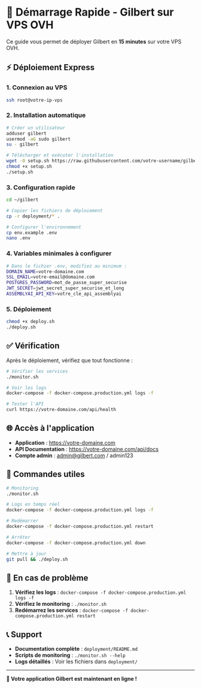 # 🚀 Démarrage Rapide - Gilbert sur VPS OVH

Ce guide vous permet de déployer Gilbert en **15 minutes** sur votre VPS OVH.

## ⚡ Déploiement Express

### 1. Connexion au VPS
```bash
ssh root@votre-ip-vps
```

### 2. Installation automatique
```bash
# Créer un utilisateur
adduser gilbert
usermod -aG sudo gilbert
su - gilbert

# Télécharger et exécuter l'installation
wget -O setup.sh https://raw.githubusercontent.com/votre-username/gilbert/main/deployment/setup-vps.sh
chmod +x setup.sh
./setup.sh
```

### 3. Configuration rapide
```bash
cd ~/gilbert

# Copier les fichiers de déploiement
cp -r deployment/* .

# Configurer l'environnement
cp env.example .env
nano .env
```

### 4. Variables minimales à configurer
```bash
# Dans le fichier .env, modifiez au minimum :
DOMAIN_NAME=votre-domaine.com
SSL_EMAIL=votre-email@domaine.com
POSTGRES_PASSWORD=mot_de_passe_super_securise
JWT_SECRET=jwt_secret_super_securise_et_long
ASSEMBLYAI_API_KEY=votre_cle_api_assemblyai
```

### 5. Déploiement
```bash
chmod +x deploy.sh
./deploy.sh
```

## ✅ Vérification

Après le déploiement, vérifiez que tout fonctionne :

```bash
# Vérifier les services
./monitor.sh

# Voir les logs
docker-compose -f docker-compose.production.yml logs -f

# Tester l'API
curl https://votre-domaine.com/api/health
```

## 🌐 Accès à l'application

- **Application** : https://votre-domaine.com
- **API Documentation** : https://votre-domaine.com/api/docs
- **Compte admin** : admin@gilbert.com / admin123

## 🔧 Commandes utiles

```bash
# Monitoring
./monitor.sh

# Logs en temps réel
docker-compose -f docker-compose.production.yml logs -f

# Redémarrer
docker-compose -f docker-compose.production.yml restart

# Arrêter
docker-compose -f docker-compose.production.yml down

# Mettre à jour
git pull && ./deploy.sh
```

## 🚨 En cas de problème

1. **Vérifiez les logs** : `docker-compose -f docker-compose.production.yml logs -f`
2. **Vérifiez le monitoring** : `./monitor.sh`
3. **Redémarrez les services** : `docker-compose -f docker-compose.production.yml restart`

## 📞 Support

- **Documentation complète** : `deployment/README.md`
- **Scripts de monitoring** : `./monitor.sh --help`
- **Logs détaillés** : Voir les fichiers dans `deployment/`

---

**🎉 Votre application Gilbert est maintenant en ligne !** 